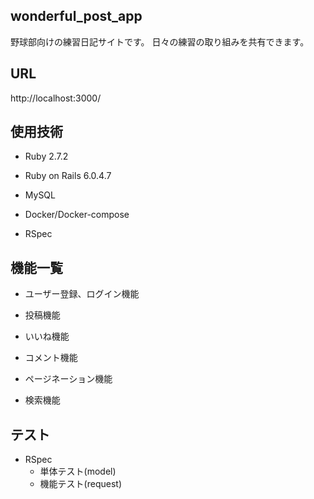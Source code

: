 ## wonderful_post_app

野球部向けの練習日記サイトです。
日々の練習の取り組みを共有できます。

## URL

http://localhost:3000/

## 使用技術

- Ruby 2.7.2

- Ruby on Rails 6.0.4.7

- MySQL

- Docker/Docker-compose

- RSpec

## 機能一覧

- ユーザー登録、ログイン機能

- 投稿機能

- いいね機能

- コメント機能

- ページネーション機能

- 検索機能

## テスト

- RSpec
  - 単体テスト(model)
  - 機能テスト(request)
